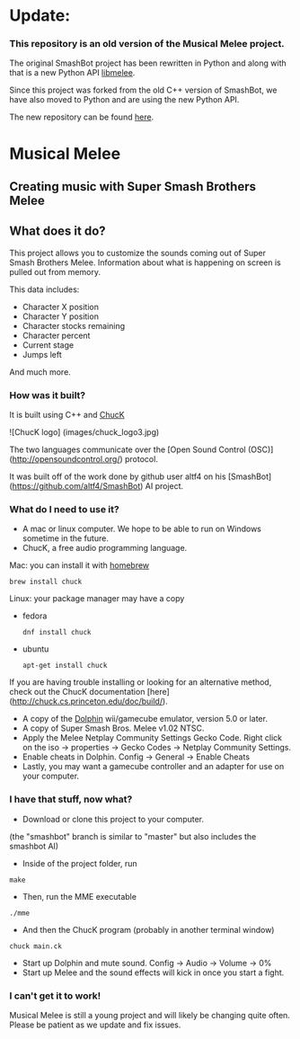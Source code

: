 # Update:

### This repository is an old version of the Musical Melee project.

The original SmashBot project has been rewritten in Python and along with that is a new Python API [libmelee](https://github.com/altf4/libmelee).

Since this project was forked from the old C++ version of SmashBot, we have also moved to Python and are using the new Python API.

The new repository can be found [here](https://github.com/petersbob/MusicalMelee).


# Musical Melee

## Creating music with Super Smash Brothers Melee

## What does it do?

This project allows you to customize the sounds coming out of Super Smash Brothers Melee. Information about what is happening on screen is pulled out from memory.

This data includes:
+ Character X position
+ Character Y position
+ Character stocks remaining
+ Character percent
+ Current stage
+ Jumps left

And much more.

### How was it built?

It is built using C++ and [ChucK](http://chuck.cs.princeton.edu)

![ChucK logo] (images/chuck_logo3.jpg)

The two languages communicate over the [Open Sound Control (OSC)] (http://opensoundcontrol.org/) protocol.

It was built off of the work done by github user altf4 on his [SmashBot] (https://github.com/altf4/SmashBot) AI project.

### What do I need to use it?

+ A mac or linux computer. We hope to be able to run on Windows sometime in the future.
+ ChucK, a free audio programming language.

Mac: you can install it with [homebrew](http://brew.sh/)
```
brew install chuck
```

Linux: your package manager may have a copy
+ fedora
  ```
  dnf install chuck
  ```
+ ubuntu
  ```
  apt-get install chuck
  ```
  
If you are having trouble installing or looking for an alternative method, check out the ChucK documentation [here] (http://chuck.cs.princeton.edu/doc/build/).

+ A copy of the [Dolphin](https://dolphin-emu.org/) wii/gamecube emulator, version 5.0 or later.
+ A copy of Super Smash Bros. Melee v1.02 NTSC.
+ Apply the Melee Netplay Community Settings Gecko Code. Right click on the iso -> properties -> Gecko Codes -> Netplay Community Settings.
+ Enable cheats in Dolphin. Config -> General -> Enable Cheats
+ Lastly, you may want a gamecube controller and an adapter for use on your computer.

### I have that stuff, now what?

+ Download or clone this project to your computer. 

(the "smashbot" branch is similar to "master" but also includes the smashbot AI)
+ Inside of the project folder, run
```
make
```
+ Then, run the MME executable
```
./mme
```
+ And then the ChucK program (probably in another terminal window)
```
chuck main.ck
```
+ Start up Dolphin and mute sound. Config -> Audio -> Volume -> 0%
+ Start up Melee and the sound effects will kick in once you start a fight.

### I can't get it to work!
Musical Melee is still a young project and will likely be changing quite often. Please be patient as we update and fix issues.
